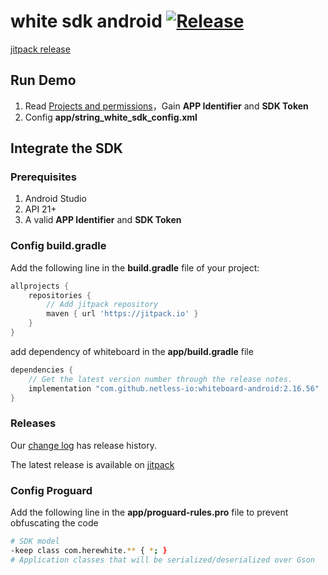 # white sdk android [![Release](https://jitpack.io/v/netless-io/whiteboard-android.svg)](https://jitpack.io/#netless-io/whiteboard-android)

[jitpack release](https://jitpack.io/com/github/netless-io/whiteboard-android/)

## Run Demo
1. Read [Projects and permissions](https://developer.netless.link/document-en/home/project-and-authority)，Gain **APP Identifier** and **SDK Token**
2. Config **app/string_white_sdk_config.xml**

## Integrate the SDK
### Prerequisites
1. Android Studio 
2. API 21+
3. A valid **APP Identifier** and **SDK Token**

### Config build.gradle
Add the following line in the **build.gradle** file of your project:
```groovy
allprojects {
    repositories {
        // Add jitpack repository
        maven { url 'https://jitpack.io' }
    }
}
```

add dependency of whiteboard in the **app/build.gradle** file

```groovy
dependencies {
    // Get the latest version number through the release notes.
    implementation "com.github.netless-io:whiteboard-android:2.16.56"
}
```
### Releases
Our [change log](https://developer.netless.link/android-en/home/android-changelog) has release history.

The latest release is available on [jitpack](https://jitpack.io/v/netless-io/whiteboard-android)

### Config Proguard
Add the following line in the **app/proguard-rules.pro** file to prevent obfuscating the code
```bash
# SDK model
-keep class com.herewhite.** { *; }
# Application classes that will be serialized/deserialized over Gson
```
